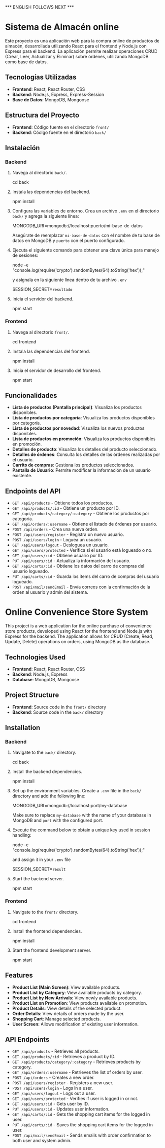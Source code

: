 *** ENGLISH FOLLOWS NEXT ***

# Sistema de Almacén online

Este proyecto es una aplicación web para la compra online de productos de almacén, desarrollada utilizando React para el frontend y Node.js con Express para el backend. La aplicación permite realizar operaciones CRUD (Crear, Leer, Actualizar y Eliminar) sobre órdenes, utilizando MongoDB como base de datos.

## Tecnologías Utilizadas

- **Frontend**: React, React Router, CSS
- **Backend**: Node.js, Express, Express-Session
- **Base de Datos**: MongoDB, Mongoose

## Estructura del Proyecto

- **Frontend**: Código fuente en el directorio `front/`
- **Backend**: Código fuente en el directorio `back/`

## Instalación

### Backend

1. Navega al directorio `back/`.

    cd back

2. Instala las dependencias del backend.

    npm install

3. Configura las variables de entorno. Crea un archivo `.env` en el directorio `back/` y agrega la siguiente línea:

    MONGODB_URI=mongodb://localhost:puerto/mi-base-de-datos

    Asegúrate de reemplazar `mi-base-de-datos` con el nombre de tu base de datos en MongoDB y `puerto` con el puerto configurado.

4. Ejecuta el siguiente comando para obtener una clave única para manejo de sesiones:

    node -e "console.log(require('crypto').randomBytes(64).toString('hex'));"

    y asígnala en la siguiente línea dentro de tu archivo `.env`
    
    SESSION_SECRET=`resultado`

5. Inicia el servidor del backend.

    npm start


### Frontend

1. Navega al directorio `front/`.

    cd frontend

2. Instala las dependencias del frontend.

    npm install

3. Inicia el servidor de desarrollo del frontend.

    npm start

## Funcionalidades

- **Lista de productos (Pantalla principal)**: Visualiza los productos disponibles.
- **Lista de productos por categoría**: Visualiza los productos disponibles por categoría.
- **Lista de productos por novedad**: Visualiza los nuevos productos disponibles.
- **Lista de productos en promoción**: Visualiza los productos disponibles en promoción.
- **Detalles de producto**: Visualiza los detalles del producto seleccionado.
- **Detalles de órdenes**: Consulta los detalles de las órdenes realizadas por el usuario.
- **Carrito de compras**: Gestiona los productos seleccionados.
- **Pantalla de Usuario**: Permite modificar la información de un usuario existente.

## Endpoints del API

- `GET /api/products` - Obtiene todos los productos.
- `GET /api/products/:id` - Obtiene un producto por ID.
- `GET /api/products/category/:category` - Obtiene los productos por categoría.
- `GET /api/orders/:username` - Obtiene el listado de órdenes por usuario.
- `POST /api/orders` - Crea una nueva órden.
- `POST /api/users/register` - Registra un nuevo usuario.
- `POST /api/users/login` - Loguea un usuario.
- `GET /api/users/logout` - Desloguea un usuario.
- `GET /api/users/protected` - Verifica si el usuario está logueado o no.
- `GET /api/users/:id` - Obtiene usuario por ID.
- `PUT /api/users/:id` - Actualiza la información del usuario.
- `GET /api/carts/:id` - Obtiene los datos del carro de compras del usuario logueado.
- `PUT /api/carts/:id` - Guarda los items del carro de compras del usuario logueado.
- `POST /api/mail/sendEmail` - Envía correos con la confirmación de la orden al usuario y admin del sistema.

# Online Convenience Store System
This project is a web application for the online purchase of convenience store products, developed using React for the frontend and Node.js with Express for the backend. The application allows for CRUD (Create, Read, Update, Delete) operations on orders, using MongoDB as the database.

## Technologies Used
- **Frontend**: React, React Router, CSS
- **Backend**: Node.js, Express
- **Database**: MongoDB, Mongoose

## Project Structure
- **Frontend**: Source code in the `front/` directory
- **Backend**: Source code in the `back/` directory

## Installation

### Backend

1. Navigate to the `back/` directory.

   cd back

2. Install the backend dependencies.

   npm install

3. Set up the environment variables. Create a `.env` file in the `back/` directory and add the following line:

   MONGODB_URI=mongodb://localhost:port/my-database

   Make sure to replace `my-database` with the name of your database in MongoDB and `port` with the configured port.

4. Execute the command below to obtain a unique key used in session handling:

    node -e "console.log(require('crypto').randomBytes(64).toString('hex'));"

    and assign it in your `.env` file
    
    SESSION_SECRET=`result`

5. Start the backend server.

   npm start

### Frontend
1. Navigate to the `front/` directory.

   cd frontend

2. Install the frontend dependencies.

   npm install

3. Start the frontend development server.

   npm start

## Features
- **Product List (Main Screen)**: View available products.
- **Product List by Category**: View available products by category.
- **Product List by New Arrivals**: View newly available products.
- **Product List on Promotion**: View products available on promotion.
- **Product Details**: View details of the selected product.
- **Order Details**: View details of orders made by the user.
- **Shopping Cart**: Manage selected products.
- **User Screen**: Allows modification of existing user information.

## API Endpoints
- `GET /api/products` - Retrieves all products.
- `GET /api/products/:id` - Retrieves a product by ID.
- `GET /api/products/category/:category` - Retrieves products by category.
- `GET /api/orders/:username` - Retrieves the list of orders by user.
- `POST /api/orders` - Creates a new order.
- `POST /api/users/register` - Registers a new user.
- `POST /api/users/login` - Logs in a user.
- `GET /api/users/logout` - Logs out a user.
- `GET /api/users/protected` - Verifies if user is logged in or not.
- `GET /api/users/:id` - Gets user by ID.
- `PUT /api/users/:id` - Updates user information.
- `GET /api/carts/:id` - Gets the shopping cart items for the logged in user.
- `PUT /api/carts/:id` - Saves the shopping cart items for the logged in user.
- `POST /api/mail/sendEmail` - Sends emails with order confirmation to both user and system admin.